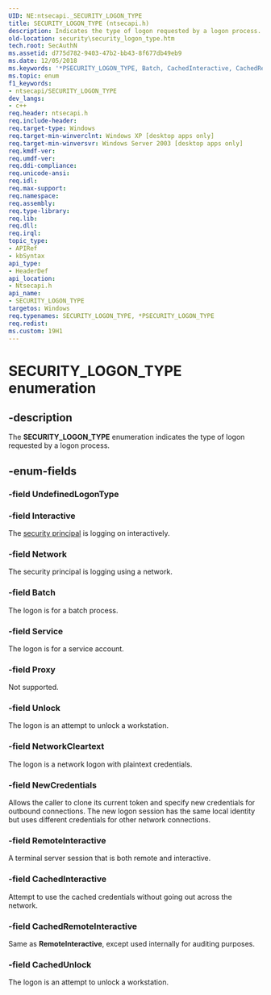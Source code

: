 ```yaml
---
UID: NE:ntsecapi._SECURITY_LOGON_TYPE
title: SECURITY_LOGON_TYPE (ntsecapi.h)
description: Indicates the type of logon requested by a logon process.
old-location: security\security_logon_type.htm
tech.root: SecAuthN
ms.assetid: d775d782-9403-47b2-bb43-8f677db49eb9
ms.date: 12/05/2018
ms.keywords: '*PSECURITY_LOGON_TYPE, Batch, CachedInteractive, CachedRemoteInteractive, CachedUnlock, Interactive, Network, NetworkCleartext, NewCredentials, PSECURITY_LOGON_TYPE, PSECURITY_LOGON_TYPE enumeration pointer [Security], Proxy, RemoteInteractive, SECURITY_LOGON_TYPE, SECURITY_LOGON_TYPE enumeration [Security], Service, Unlock, _lsa_security_logon_type, ntsecapi/Batch, ntsecapi/CachedInteractive, ntsecapi/CachedRemoteInteractive, ntsecapi/CachedUnlock, ntsecapi/Interactive, ntsecapi/Network, ntsecapi/NetworkCleartext, ntsecapi/NewCredentials, ntsecapi/PSECURITY_LOGON_TYPE, ntsecapi/Proxy, ntsecapi/RemoteInteractive, ntsecapi/SECURITY_LOGON_TYPE, ntsecapi/Service, ntsecapi/Unlock, security.security_logon_type'
ms.topic: enum
f1_keywords:
- ntsecapi/SECURITY_LOGON_TYPE
dev_langs:
- c++
req.header: ntsecapi.h
req.include-header: 
req.target-type: Windows
req.target-min-winverclnt: Windows XP [desktop apps only]
req.target-min-winversvr: Windows Server 2003 [desktop apps only]
req.kmdf-ver: 
req.umdf-ver: 
req.ddi-compliance: 
req.unicode-ansi: 
req.idl: 
req.max-support: 
req.namespace: 
req.assembly: 
req.type-library: 
req.lib: 
req.dll: 
req.irql: 
topic_type:
- APIRef
- kbSyntax
api_type:
- HeaderDef
api_location:
- Ntsecapi.h
api_name:
- SECURITY_LOGON_TYPE
targetos: Windows
req.typenames: SECURITY_LOGON_TYPE, *PSECURITY_LOGON_TYPE
req.redist: 
ms.custom: 19H1
---
```


# SECURITY_LOGON_TYPE enumeration


## -description


The <b>SECURITY_LOGON_TYPE</b> enumeration indicates the type of logon requested by a logon process.


## -enum-fields




### -field UndefinedLogonType


### -field Interactive

The <a href="https://docs.microsoft.com/windows/desktop/SecGloss/s-gly">security principal</a> is logging on interactively.


### -field Network

The security principal is logging using a network.


### -field Batch

The logon is for a batch process.


### -field Service

The logon is for a service account.


### -field Proxy

Not supported.


### -field Unlock

The logon is an attempt to unlock a workstation.


### -field NetworkCleartext

The logon is a network logon with plaintext credentials.


### -field NewCredentials

Allows the caller to clone its current token and specify new credentials for outbound connections. The new logon session has the same local identity but uses different credentials for other network connections.


### -field RemoteInteractive

A terminal server session that is both remote and interactive.


### -field CachedInteractive

Attempt to use the cached credentials without going out across the network.


### -field CachedRemoteInteractive

Same as <b>RemoteInteractive</b>, except used internally for auditing purposes.


### -field CachedUnlock

The logon is an attempt to unlock a workstation.

